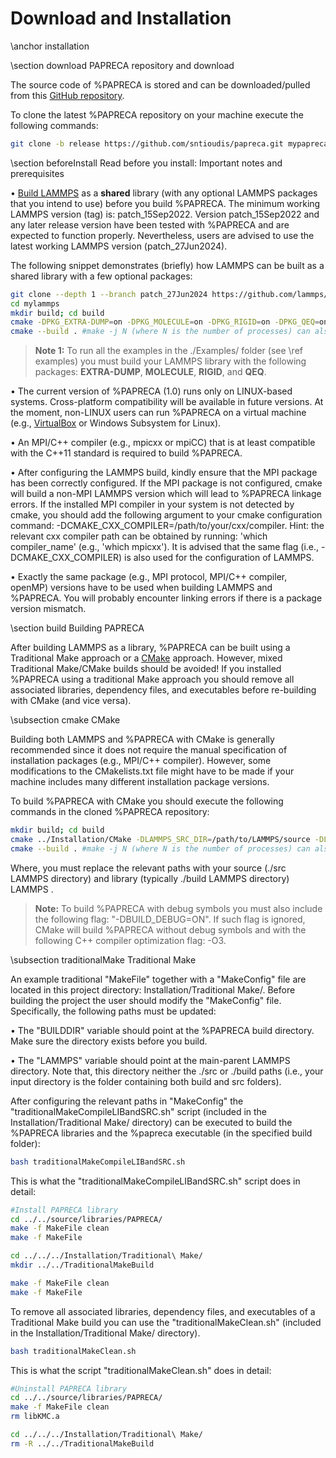 # Download and Installation

\anchor installation

\section download PAPRECA repository and download

The source code of %PAPRECA is stored and can be downloaded/pulled from this [GitHub repository](https://github.com/sntioudis/papreca).

To clone the latest %PAPRECA repository on your machine execute the following commands:

```bash
git clone -b release https://github.com/sntioudis/papreca.git mypapreca #Add the latest PAPRECA repository to a folder named mypapreca
```

\section beforeInstall Read before you install: Important notes and prerequisites

&bull; [Build LAMMPS](https://docs.lammps.org/Install.html) as a **shared** library (with any optional LAMMPS packages that you intend to use) before you build %PAPRECA. The minimum working LAMMPS version (tag) is: patch_15Sep2022. Version patch_15Sep2022 and any later release version have been tested with %PAPRECA and are expected to function properly. Nevertheless, users are advised to use the latest working LAMMPS version (patch_27Jun2024).

The following snippet demonstrates (briefly) how LAMMPS can be built as a shared library with a few optional packages:

```bash
git clone --depth 1 --branch patch_27Jun2024 https://github.com/lammps/lammps.git mylammps #clone LAMMPS with tag patch_17Apr2024 to a folder named mylammps
cd mylammps
mkdir build; cd build
cmake -DPKG_EXTRA-DUMP=on -DPKG_MOLECULE=on -DPKG_RIGID=on -DPKG_QEQ=on -DPKG_REAXFF=on -DBUILD_LIB=on -DBUILD_SHARED_LIBS=on ../cmake #Configure LAMMPS, build with some optional package, and enable lib building as well as shared libraries
cmake --build . #make -j N (where N is the number of processes) can also be used for multicore installation
```

> **Note 1:**
> To run all the examples in the ./Examples/ folder (see \ref examples) you must build your LAMMPS library with the following packages: **EXTRA-DUMP**, **MOLECULE**, **RIGID**, and **QEQ**.


&bull; The current version of %PAPRECA (1.0) runs only on LINUX-based systems. Cross-platform compatibility will be available in future versions. At the moment, non-LINUX users can run %PAPRECA on a virtual machine (e.g., [VirtualBox](https://www.virtualbox.org/) or Windows Subsystem for Linux).

&bull; An MPI/C++ compiler (e.g., mpicxx or mpiCC) that is at least compatible with the C++11 standard is required to build %PAPRECA.

&bull; After configuring the LAMMPS build, kindly ensure that the MPI package has been correctly configured. If the MPI package is not configured, cmake will build a non-MPI LAMMPS version which will lead to %PAPRECA linkage errors. If the installed MPI compiler in your system is not detected by cmake, you should add the following argument to your cmake configuration command: -DCMAKE_CXX_COMPILER=/path/to/your/cxx/compiler. Hint: the relevant cxx compiler path can be obtained by running: 'which compiler_name' (e.g., 'which mpicxx'). It is advised that the same flag (i.e., -DCMAKE_CXX_COMPILER) is also used for the configuration of LAMMPS.

&bull; Exactly the same package (e.g., MPI protocol, MPI/C++ compiler, openMP) versions have to be used when building LAMMPS and %PAPRECA. You will probably encounter linking errors if there is a package version mismatch.

\section build Building PAPRECA

After building LAMMPS as a library, %PAPRECA can be built using a Traditional Make approach or a [CMake](https://cmake.org/) approach. However, mixed Traditional Make/CMake builds should be avoided! If you installed %PAPRECA using a traditional Make approach you should remove all associated libraries, dependency files, and executables before re-building with CMake (and vice versa).

\subsection cmake CMake

Building both LAMMPS and %PAPRECA with CMake is generally recommended since it does not require the manual specification of installation packages (e.g., MPI/C++ compiler). However, some modifications
to the CMakelists.txt file might have to be made if your machine includes many different installation package versions.

To build %PAPRECA with CMake you should execute the following commands in the cloned %PAPRECA repository:

```bash
mkdir build; cd build
cmake ../Installation/CMake -DLAMMPS_SRC_DIR=/path/to/LAMMPS/source -DLAMMPS_LIB_DIR=/path/to/LAMMPS/library #Replace paths with YOUR source (./src LAMMPS directory) and library (typically ./build LAMMPS directory) paths.
cmake --build . #make -j N (where N is the number of processes) can also be used for multicore installation
```

Where, you must replace the relevant paths with your source (./src LAMMPS directory) and library (typically ./build LAMMPS directory) LAMMPS . 

> **Note:**
> To build %PAPRECA with debug symbols you must also include the following flag: "-DBUILD_DEBUG=ON". If such flag is ignored, CMake will build %PAPRECA without debug symbols and with the following C++ compiler optimization flag: -O3.

\subsection traditionalMake Traditional Make

An example traditional "MakeFile" together with a "MakeConfig" file are located in this project directory: Installation/Traditional Make/. Before building the project the user should modify the "MakeConfig" file.
Specifically, the following paths must be updated:

&bull; The "BUILDDIR" variable should point at the %PAPRECA build directory. Make sure the directory exists before you build.

&bull; The "LAMMPS" variable should point at the main-parent LAMMPS directory. Note that, this directory neither the ./src or ./build paths (i.e., your input directory is the folder containing both build and src folders).

After configuring the relevant paths in "MakeConfig" the "traditionalMakeCompileLIBandSRC.sh" script (included in the Installation/Traditional Make/ directory) can be executed to build the %PAPRECA libraries and the %papreca executable (in the specified build folder):

```bash
bash traditionalMakeCompileLIBandSRC.sh
```

This is what the "traditionalMakeCompileLIBandSRC.sh" script does in detail:

```bash
#Install PAPRECA library
cd ../../source/libraries/PAPRECA/
make -f MakeFile clean
make -f MakeFile

cd ../../../Installation/Traditional\ Make/
mkdir ../../TraditionalMakeBuild

make -f MakeFile clean
make -f MakeFile
```

To remove all associated libraries, dependency files, and executables of a Traditional Make build you can use the "traditionalMakeClean.sh" (included in the Installation/Traditional Make/ directory).

```bash
bash traditionalMakeClean.sh
```

This is what the script "traditionalMakeClean.sh" does in detail:

```bash
#Uninstall PAPRECA library
cd ../../source/libraries/PAPRECA/
make -f MakeFile clean
rm libKMC.a

cd ../../../Installation/Traditional\ Make/
rm -R ../../TraditionalMakeBuild
```
